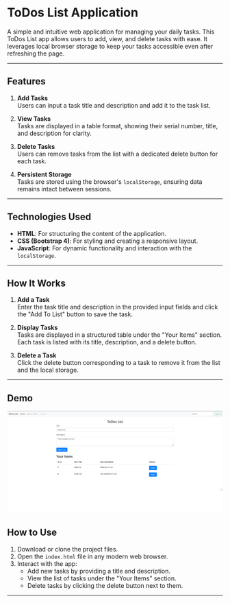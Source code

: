 # ToDos List Application

A simple and intuitive web application for managing your daily tasks. This ToDos List app allows users to add, view, and delete tasks with ease. It leverages local browser storage to keep your tasks accessible even after refreshing the page.

---

## Features

1. **Add Tasks**  
   Users can input a task title and description and add it to the task list.

2. **View Tasks**  
   Tasks are displayed in a table format, showing their serial number, title, and description for clarity.

3. **Delete Tasks**  
   Users can remove tasks from the list with a dedicated delete button for each task.

4. **Persistent Storage**  
   Tasks are stored using the browser's `localStorage`, ensuring data remains intact between sessions.

---

## Technologies Used

- **HTML**: For structuring the content of the application.
- **CSS (Bootstrap 4)**: For styling and creating a responsive layout.
- **JavaScript**: For dynamic functionality and interaction with the `localStorage`.

---

## How It Works

1. **Add a Task**  
   Enter the task title and description in the provided input fields and click the "Add To List" button to save the task.

2. **Display Tasks**  
   Tasks are displayed in a structured table under the "Your Items" section. Each task is listed with its title, description, and a delete button.

3. **Delete a Task**  
   Click the delete button corresponding to a task to remove it from the list and the local storage.

---

## Demo

![Game Screenshot](https://github.com/deveshanurag/Todo/blob/master/home.png)

## How to Use

1. Download or clone the project files.
2. Open the `index.html` file in any modern web browser.
3. Interact with the app:
   - Add new tasks by providing a title and description.
   - View the list of tasks under the "Your Items" section.
   - Delete tasks by clicking the delete button next to them.

---
